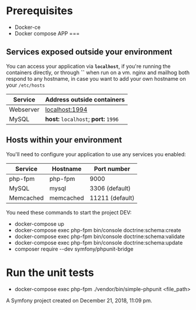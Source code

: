 Prerequisites
===
* Docker-ce
* Docker compose
APP
===

## Services exposed outside your environment ##

You can access your application via **`localhost`**, if you're running the containers directly, or through **``** when run on a vm. nginx and mailhog both respond to any hostname, in case you want to add your own hostname on your `/etc/hosts` 

Service|Address outside containers
---------|--------------------------
Webserver|[localhost:1994](http://localhost:1994)
MySQL    |**host:** `localhost`; **port:** `1996`

## Hosts within your environment ##

You'll need to configure your application to use any services you enabled:

Service|Hostname|Port number
------|---------|-----------
php-fpm|php-fpm|9000
MySQL|mysql|3306 (default)
Memcached|memcached|11211 (default)

You need these commands to start the project DEV:
 * docker-compose up 
 * docker-compose exec php-fpm bin/console doctrine:schema:create
 * docker-compose exec php-fpm bin/console doctrine:schema:validate
 * docker-compose exec php-fpm bin/console doctrine:schema:update
 * composer require --dev symfony/phpunit-bridge    

Run the unit tests
===
 *  docker-compose exec php-fpm  ./vendor/bin/simple-phpunit <file_path>

A Symfony project created on December 21, 2018, 11:09 pm.
